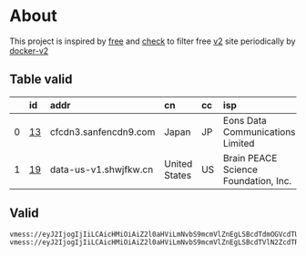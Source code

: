 
# About

This project is inspired by [free](https://github.com/freefq/free) and [check](https://github.com/yeahwu/check) to filter free [v2](https://github.com/v2fly/v2ray-core) site periodically by [docker-v2](https://hub.docker.com/r/v2ray/official)

    

## Table valid
|    | id                   | addr                  | cn            | cc   | isp                                  | ip              | chatgpt          |
|---:|:---------------------|:----------------------|:--------------|:-----|:-------------------------------------|:----------------|:-----------------|
|  0 | [13](config/13.json) | cfcdn3.sanfencdn9.com | Japan         | JP   | Eons Data Communications Limited     | 38.207.152.144  | Yes (Region: US) |
|  1 | [19](config/19.json) | data-us-v1.shwjfkw.cn | United States | US   | Brain PEACE Science Foundation, Inc. | 104.249.174.138 | Yes (Region: US) |

## Valid
```
vmess://eyJ2IjogIjIiLCAicHMiOiAiZ2l0aHViLmNvbS9mcmVlZnEgLSBcdTdmOGVcdTU2ZmRDbG91ZEZsYXJlXHU1MTZjXHU1M2Y4Q0ROXHU4MjgyXHU3MGI5IDEzIiwgImFkZCI6ICJjZmNkbjMuc2FuZmVuY2RuOS5jb20iLCAicG9ydCI6IDIwNTIsICJpZCI6ICI4YTQ0NTBkZi03NGNjLTRhNTctYTQwNC00Yjk1NTgzOTAwNDMiLCAiYWlkIjogMCwgInNjeSI6ICJhdXRvIiwgIm5ldCI6ICJ3cyIsICJob3N0IjogImt2anFxa256anA2LnlvZm5oa2ZjLnh5eiIsICJwYXRoIjogIi92aWRlby9abzk4UFlmRSIsICJ0bHMiOiAiIn0=
vmess://eyJ2IjogIjIiLCAicHMiOiAiZ2l0aHViLmNvbS9mcmVlZnEgLSBcdTVlN2ZcdTRlMWNcdTc3MDFcdTc5ZmJcdTUyYTggMTkiLCAiYWRkIjogImRhdGEtdXMtdjEuc2h3amZrdy5jbiIsICJwb3J0IjogIjIwNDAxIiwgImFpZCI6IDAsICJzY3kiOiAiYXV0byIsICJuZXQiOiAid3MiLCAidHlwZSI6ICJub25lIiwgInRscyI6ICIiLCAiaWQiOiAiYjE0NzhlMjQtNDkxNi0zYWJlLThmMTctMTU5MzEwMTJlY2JlIiwgInNuaSI6ICIiLCAiaG9zdCI6ICJkYXRhLXVzLXYxLnNod2pma3cuY24iLCAicGF0aCI6ICIvZGViaWFuIn0=
```

